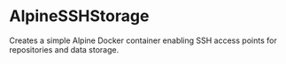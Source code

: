 # AlpineSSHStorage
Creates a simple Alpine Docker container enabling SSH access points for repositories and data storage.
